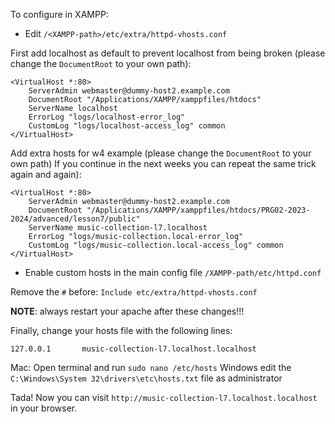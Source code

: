 To configure in XAMPP:

- Edit `/<XAMPP-path>/etc/extra/httpd-vhosts.conf`

First add localhost as default to prevent localhost from being broken
(please change the `DocumentRoot` to your own path):
```text
<VirtualHost *:80>
    ServerAdmin webmaster@dummy-host2.example.com
    DocumentRoot "/Applications/XAMPP/xamppfiles/htdocs"
    ServerName localhost
    ErrorLog "logs/localhost-error_log"
    CustomLog "logs/localhost-access_log" common
</VirtualHost>
```

Add extra hosts for w4 example (please change the `DocumentRoot` to your own path)
If you continue in the next weeks you can repeat the same trick again and again):

```text
<VirtualHost *:80>
    ServerAdmin webmaster@dummy-host2.example.com
    DocumentRoot "/Applications/XAMPP/xamppfiles/htdocs/PRG02-2023-2024/advanced/lesson7/public"
    ServerName music-collection-l7.localhost
    ErrorLog "logs/music-collection.local-error_log"
    CustomLog "logs/music-collection.local-access_log" common
</VirtualHost>
```

- Enable custom hosts in the main config file `/XAMPP-path/etc/httpd.conf`

Remove the `#` before: `Include etc/extra/httpd-vhosts.conf`

**NOTE**: always restart your apache after these changes!!!

Finally, change your hosts file with the following lines:

```text
127.0.0.1       music-collection-l7.localhost.localhost
```

Mac: Open terminal and run `sudo nano /etc/hosts`
Windows edit the `C:\Windows\System 32\drivers\etc\hosts.txt` file as administrator

Tada! Now you can visit `http://music-collection-l7.localhost.localhost` in your browser.
